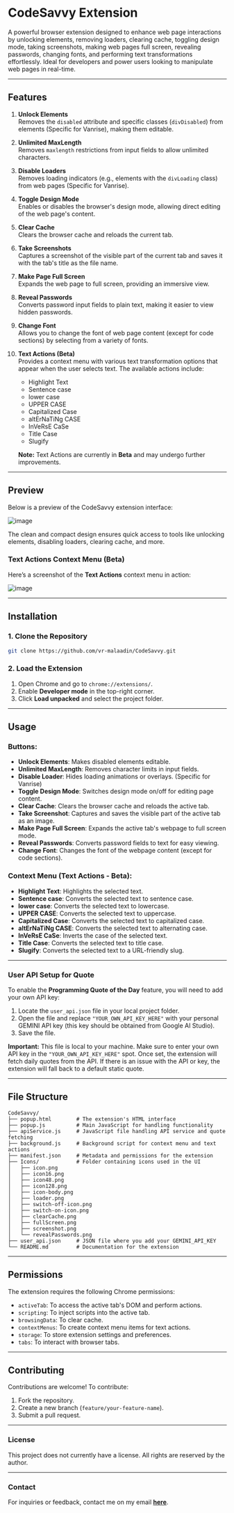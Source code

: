 # **CodeSavvy Extension**

A powerful browser extension designed to enhance web page interactions by unlocking elements, removing loaders, clearing cache, toggling design mode, taking screenshots, making web pages full screen, revealing passwords, changing fonts, and performing text transformations effortlessly. Ideal for developers and power users looking to manipulate web pages in real-time.

---

## **Features**

1. **Unlock Elements**  
   Removes the `disabled` attribute and specific classes (`divDisabled`) from elements (Specific for Vanrise), making them editable.

2. **Unlimited MaxLength**  
   Removes `maxlength` restrictions from input fields to allow unlimited characters.

3. **Disable Loaders**  
   Removes loading indicators (e.g., elements with the `divLoading` class) from web pages (Specific for Vanrise).

4. **Toggle Design Mode**  
   Enables or disables the browser's design mode, allowing direct editing of the web page's content.

5. **Clear Cache**  
   Clears the browser cache and reloads the current tab.

6. **Take Screenshots**  
   Captures a screenshot of the visible part of the current tab and saves it with the tab's title as the file name.

7. **Make Page Full Screen**  
   Expands the web page to full screen, providing an immersive view.

8. **Reveal Passwords**  
   Converts password input fields to plain text, making it easier to view hidden passwords.

9. **Change Font**  
   Allows you to change the font of web page content (except for code sections) by selecting from a variety of fonts.

10. **Text Actions (Beta)**  
    Provides a context menu with various text transformation options that appear when the user selects text. The available actions include:
    - Highlight Text
    - Sentence case
    - lower case
    - UPPER CASE
    - Capitalized Case
    - altErNaTiNg CASE
    - InVeRsE CaSe
    - Title Case
    - Slugify

    **Note:** Text Actions are currently in **Beta** and may undergo further improvements.

---

## **Preview**

Below is a preview of the CodeSavvy extension interface:

![image](https://github.com/user-attachments/assets/14ccf8b9-3934-415c-ae0e-ef803f015b74)

The clean and compact design ensures quick access to tools like unlocking elements, disabling loaders, clearing cache, and more.

### Text Actions Context Menu (Beta)
Here’s a screenshot of the **Text Actions** context menu in action:

![image](https://github.com/user-attachments/assets/52e3709a-660b-4647-898e-c1186ec039e2)


---

## **Installation**

### 1. Clone the Repository
```bash
git clone https://github.com/vr-malaadin/CodeSavvy.git
```

### 2. Load the Extension
1. Open Chrome and go to `chrome://extensions/`.
2. Enable **Developer mode** in the top-right corner.
3. Click **Load unpacked** and select the project folder.

---

## **Usage**

### Buttons:
- **Unlock Elements**: Makes disabled elements editable.
- **Unlimited MaxLength**: Removes character limits in input fields.
- **Disable Loader**: Hides loading animations or overlays. (Specific for Vanrise)
- **Toggle Design Mode**: Switches design mode on/off for editing page content.
- **Clear Cache**: Clears the browser cache and reloads the active tab.
- **Take Screenshot**: Captures and saves the visible part of the active tab as an image.
- **Make Page Full Screen**: Expands the active tab's webpage to full screen mode.
- **Reveal Passwords**: Converts password fields to text for easy viewing.
- **Change Font**: Changes the font of the webpage content (except for code sections).

### Context Menu (Text Actions - Beta):
- **Highlight Text**: Highlights the selected text.
- **Sentence case**: Converts the selected text to sentence case.
- **lower case**: Converts the selected text to lowercase.
- **UPPER CASE**: Converts the selected text to uppercase.
- **Capitalized Case**: Converts the selected text to capitalized case.
- **altErNaTiNg CASE**: Converts the selected text to alternating case.
- **InVeRsE CaSe**: Inverts the case of the selected text.
- **Title Case**: Converts the selected text to title case.
- **Slugify**: Converts the selected text to a URL-friendly slug.

---

### **User API Setup for Quote**

To enable the **Programming Quote of the Day** feature, you will need to add your own API key:

1. Locate the `user_api.json` file in your local project folder.
2. Open the file and replace `"YOUR_OWN_API_KEY_HERE"` with your personal GEMINI API key (this key should be obtained from Google AI Studio).
3. Save the file.

**Important:** This file is local to your machine. Make sure to enter your own API key in the `"YOUR_OWN_API_KEY_HERE"` spot. Once set, the extension will fetch daily quotes from the API. If there is an issue with the API or key, the extension will fall back to a default static quote.

---

## **File Structure**

```
CodeSavvy/
├── popup.html        # The extension's HTML interface
├── popup.js          # Main JavaScript for handling functionality
├── apiService.js     # JavaScript file handling API service and quote fetching
├── background.js     # Background script for context menu and text actions
├── manifest.json     # Metadata and permissions for the extension
├── Icons/            # Folder containing icons used in the UI
│   ├── icon.png
│   ├── icon16.png
│   ├── icon48.png
│   ├── icon128.png
│   ├── icon-body.png
│   ├── loader.png
│   ├── switch-off-icon.png
│   ├── switch-on-icon.png
│   ├── clearCache.png
│   ├── fullScreen.png
│   ├── screenshot.png
│   └── revealPasswords.png
├── user_api.json     # JSON file where you add your GEMINI_API_KEY
└── README.md         # Documentation for the extension
```

---

## **Permissions**

The extension requires the following Chrome permissions:
- `activeTab`: To access the active tab's DOM and perform actions.
- `scripting`: To inject scripts into the active tab.
- `browsingData`: To clear cache.
- `contextMenus`: To create context menu items for text actions.
- `storage`: To store extension settings and preferences.
- `tabs`: To interact with browser tabs.

---

## **Contributing**

Contributions are welcome! To contribute:
1. Fork the repository.
2. Create a new branch (`feature/your-feature-name`).
3. Submit a pull request.

---

### **License**  
This project does not currently have a license. All rights are reserved by the author.

---

### **Contact**  
For inquiries or feedback, contact me on my email **[here](mailto:mahdialaaaldin+codesavvy@gmail.com)**.
